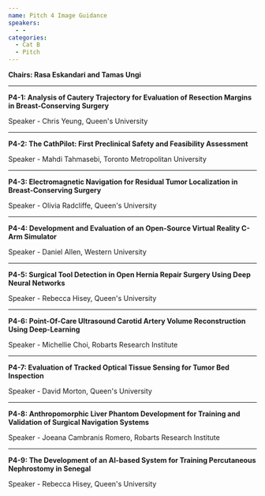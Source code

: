 ```yaml
---
name: Pitch 4 Image Guidance
speakers:
  - -
categories:
  - Cat B
  - Pitch
---
```


**Chairs: Rasa Eskandari and Tamas Ungi**

_____________________________________________________

**P4-1: Analysis of Cautery Trajectory for Evaluation of Resection Margins in Breast-Conserving Surgery**

Speaker - Chris Yeung, Queen's University 

_____________________________________________________

**P4-2: The CathPilot: First Preclinical Safety and Feasibility Assessment**

Speaker - Mahdi Tahmasebi, Toronto Metropolitan University 

_____________________________________________________

**P4-3: Electromagnetic Navigation for Residual Tumor Localization in Breast-Conserving Surgery**

Speaker - Olivia Radcliffe, Queen's University 

_____________________________________________________

**P4-4: Development and Evaluation of an Open-Source Virtual Reality C-Arm Simulator**

Speaker - Daniel Allen, Western University 

_____________________________________________________

**P4-5: Surgical Tool Detection in Open Hernia Repair Surgery Using Deep Neural Networks**

Speaker - Rebecca Hisey, Queen's University 

_____________________________________________________

**P4-6: Point-Of-Care Ultrasound Carotid Artery Volume Reconstruction Using Deep-Learning**

Speaker - Michellie Choi, Robarts Research Institute 

_____________________________________________________

**P4-7: Evaluation of Tracked Optical Tissue Sensing for Tumor Bed Inspection**

Speaker - David Morton, Queen's University 

_____________________________________________________

**P4-8: Anthropomorphic Liver Phantom Development for Training and Validation of Surgical Navigation Systems**

Speaker - Joeana Cambranis Romero, Robarts Research Institute 

_____________________________________________________

**P4-9: The Development of an AI-based System for Training Percutaneous Nephrostomy in Senegal**

Speaker - Rebecca Hisey, Queen's University 


